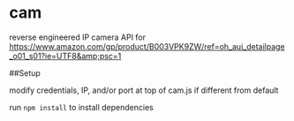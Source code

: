 # cam
reverse engineered IP camera API for https://www.amazon.com/gp/product/B003VPK9ZW/ref=oh_aui_detailpage_o01_s01?ie=UTF8&amp;psc=1

##Setup

modify credentials, IP, and/or port at top of cam.js if different from default

run `npm install` to install dependencies
